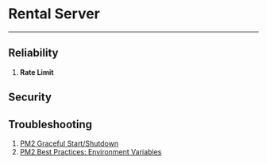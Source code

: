 # Rental Server

---

## Reliability

1. **Rate Limit**

## Security

### 

## Troubleshooting

1. [PM2 Graceful Start/Shutdown](https://pm2.keymetrics.io/docs/usage/signals-clean-restart)
2. [PM2 Best Practices: Environment Variables](https://pm2.io/docs/runtime/best-practices/environment-variables)